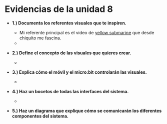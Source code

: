 
# Evidencias de la unidad 8

- **1.) Documenta los referentes visuales que te inspiren.**

  - Mi referente principal es el video de [yellow submarine](https://www.youtube.com/watch?v=m2uTFF_3MaA&list=RDm2uTFF_3MaA&start_radio=1) que desde chiquito me fascina.
  -  

- **2.) Define el concepto de las visuales que quieres crear.**

  - 

- **3.) Explica cómo el móvil y el micro:bit controlarán las visuales.**

  - 

- **4.) Haz un bocetos de todas las interfaces del sistema.**

  - 

- **5.) Haz un diagrama que explique cómo se comunicarán los diferentes componentes del sistema.**

